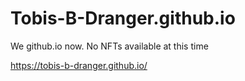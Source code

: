 # Tobis-B-Dranger.github.io
We github.io now. No NFTs available at this time

https://tobis-b-dranger.github.io/

